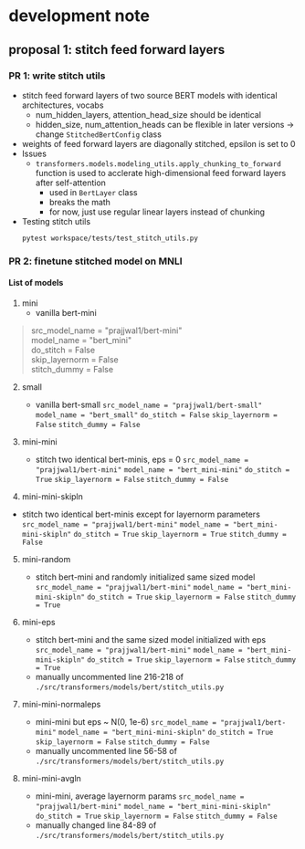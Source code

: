 # development note
## proposal 1: stitch feed forward layers
### PR 1: write stitch utils
* stitch feed forward layers of two source BERT models with identical architectures, vocabs
  * num_hidden_layers, attention_head_size should be identical
  * hidden_size, num_attention_heads can be flexible in later versions -> change `StitchedBertConfig` class
* weights of feed forward layers are diagonally stitched, epsilon is set to 0
* Issues
  * `transformers.models.modeling_utils.apply_chunking_to_forward` function is used to acclerate high-dimensional feed forward layers after self-attention
    * used in `BertLayer` class
    * breaks the math
    * for now, just use regular linear layers instead of chunking
* Testing stitch utils
  ```
  pytest workspace/tests/test_stitch_utils.py
  ```

### PR 2: finetune stitched model on MNLI
#### List of models
1. mini
   * vanilla bert-mini
  > src_model_name = "prajjwal1/bert-mini"    
  > model_name = "bert_mini"   
  > do_stitch = False   
  > skip_layernorm = False   
  > stitch_dummy = False   

2. small
   * vanilla bert-small 
`src_model_name = "prajjwal1/bert-small"`
`model_name = "bert_small"`
`do_stitch = False`
`skip_layernorm = False`
`stitch_dummy = False`

3. mini-mini
   * stitch two identical bert-minis, eps = 0
`src_model_name = "prajjwal1/bert-mini"`
`model_name = "bert_mini-mini"`
`do_stitch = True`
`skip_layernorm = False`
`stitch_dummy = False`

4. mini-mini-skipln
  * stitch two identical bert-minis except for layernorm parameters
`src_model_name = "prajjwal1/bert-mini"`
`model_name = "bert_mini-mini-skipln"`
`do_stitch = True`
`skip_layernorm = True`
`stitch_dummy = False`

5. mini-random
   * stitch bert-mini and randomly initialized same sized model
`src_model_name = "prajjwal1/bert-mini"`
`model_name = "bert_mini-mini-skipln"`
`do_stitch = True`
`skip_layernorm = False`
`stitch_dummy = True`

6. mini-eps
   * stitch bert-mini and the same sized model initialized with eps
`src_model_name = "prajjwal1/bert-mini"`
`model_name = "bert_mini-mini-skipln"`
`do_stitch = True`
`skip_layernorm = False`
`stitch_dummy = True`
   * manually uncommented line 216-218 of `./src/transformers/models/bert/stitch_utils.py`

7. mini-mini-normaleps
   * mini-mini but eps ~ N(0, 1e-6)
`src_model_name = "prajjwal1/bert-mini"`
`model_name = "bert_mini-mini-skipln"`
`do_stitch = True`
`skip_layernorm = False`
`stitch_dummy = False`
   * manually uncommented line 56-58 of `./src/transformers/models/bert/stitch_utils.py`

8. mini-mini-avgln
   * mini-mini, average layernorm params
`src_model_name = "prajjwal1/bert-mini"`
`model_name = "bert_mini-mini-skipln"`
`do_stitch = True`
`skip_layernorm = False`
`stitch_dummy = False`
   * manually changed line 84-89 of `./src/transformers/models/bert/stitch_utils.py`